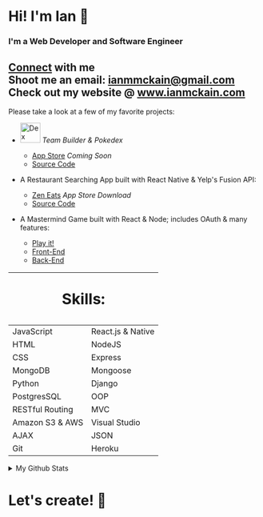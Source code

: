 # Hi! I'm Ian 👋
### I'm a Web Developer and Software Engineer

[Connect](https://www.linkedin.com/in/ianmckain) with me </br>
Shoot me an email: ianmmckain@gmail.com </br>
Check out my website @ www.ianmckain.com
---

Please take a look at a few of my favorite projects:
  * <img src="https://i.imgur.com/XRThLLP.png" alt="Dex Mate" height="40" > *Team Builder & Pokedex*

    * [App Store]() *Coming Soon*
    * [Source Code](https://github.com/imckain/poke-team-react-native)
  * A Restaurant Searching App built with React Native & Yelp's Fusion API:

    * [Zen Eats](https://apps.apple.com/us/app/zen-eats/id1587540510) *App Store Download*
    * [Source Code](https://github.com/imckain/zen-eats)
  * A Mastermind Game built with React & Node; includes OAuth & many features: 
  
    * [Play it!](https://react-app-mastermind.netlify.app/)
    * [Front-End](https://github.com/imckain/react-mastermind-frontend)
    * [Back-End](https://github.com/imckain/react-mastermind-backend)
<table border="0">
 <thead>
   <tr>
    <th colspan="2"><p style="font-size:30px">Skills:</p></th>
   </tr>
 </thead>
 <tbody>
   <tr>
      <td>JavaScript</td>
      <td>React.js & Native</td>
   </tr>
   <tr>
      <td>HTML</td>
      <td>NodeJS</td>
   </tr>
   <tr>
      <td>CSS</td>
      <td>Express</td>
   </tr>
   <tr>
      <td>MongoDB</td>
      <td>Mongoose</td>
   </tr>
   <tr>
      <td>Python</td>
      <td>Django</td>
   </tr>
   <tr>
      <td>PostgresSQL</td>
      <td>OOP</td>
   </tr>
   <tr>
      <td>RESTful Routing</td>
      <td>MVC</td>
   </tr>
   <tr>
      <td>Amazon S3 & AWS</td>
      <td>Visual Studio</td>
   </tr>
   <tr>
      <td>AJAX</td>
      <td>JSON</td>
   </tr>
   <tr>
      <td>Git</td>
      <td>Heroku</td>
   </tr>
 </tbody>
</table>


<details>
 <summary>My Github Stats</summary>
 
<!-- possible theme colors: dark, radical, merko, gruvbox, tokyonight, onedark, cobalt, synthwave, highcontrast, dracula -->

![Anurag's GitHub stats](https://github-readme-stats.vercel.app/api?username=imckain&show_icons=true&theme=dracula)
 
 [![Top Langs](https://github-readme-stats.vercel.app/api/top-langs/?username=imckain)](https://github.com/anuraghazra/github-readme-stats)\
 
</details>

# Let's create! 🙌
